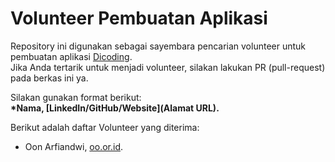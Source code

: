# Volunteer Pembuatan Aplikasi
Repository ini digunakan sebagai sayembara pencarian volunteer untuk pembuatan aplikasi [Dicoding](www.dicoding.com).<br>
Jika Anda tertarik untuk menjadi volunteer, silakan lakukan PR (pull-request) pada berkas ini ya.<br>

Silakan gunakan format berikut:<br>
**\*Nama, [LinkedIn/GitHub/Website](Alamat URL).**  

Berikut adalah daftar Volunteer yang diterima:
- Oon Arfiandwi, [oo.or.id](https://oo.or.id).
